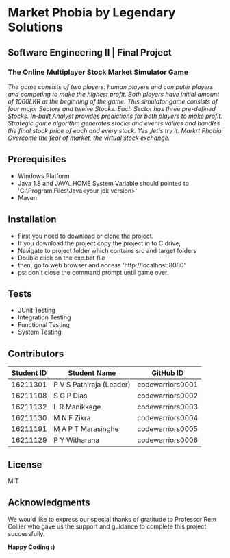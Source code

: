 # Market Phobia by Legendary Solutions
## Software Engineering II | Final Project

### The Online Multiplayer Stock Market Simulator Game

*The game consists of two players: human players and computer players and competing to make the highest profit. Both players have initial amount of 1000LKR at the beginning of the game. This simulator game consists of four major Sectors and twelve Stocks. Each Sector has three pre-defined Stocks. In-built Analyst provides predictions for both players to make profit. Strategic game algorithm generates stocks and events values and handles the final stock price of each and every stock. Yes ,let's try it. Markrt Phobia: Overcome the fear of market, the virtual stock exchange.*

## Prerequisites
- Windows Platform
- Java 1.8 and JAVA_HOME System Variable should pointed to 'C:\Program Files\Java\<your jdk version>\'
- Maven

## Installation
- First you need to download or clone the project.
- If you download the project copy the project in to C drive,
- Navigate to project folder which contains src and target folders
- Double click on the exe.bat file 
- then, go to web browser and access 'http://localhost:8080'
- ps: don't close the command prompt until game over.

## Tests
- JUnit Testing
- Integration Testing
- Functional Testing
- System Testing

## Contributors

| Student ID | Student Name | GitHub ID |
| ---------- | ------------ | --------- | 
| 16211301| P V S Pathiraja (Leader) | codewarriors0001 |
| 16211108 | S G P Dias | codewarriors0002 |
| 16211132 | L R Manikkage | codewarriors0003|
| 16211130| M N F Zikra | codewarriors0004 |
| 16211191 | M A P T Marasinghe | codewarriors0005 |
| 16211129 | P Y Witharana | codewarriors0006|

## License
MIT

## Acknowledgments
We would like to express our special thanks of gratitude to Professor Rem Collier who gave us the support and guidance to complete this project successfully.

**Happy Coding :)** 
